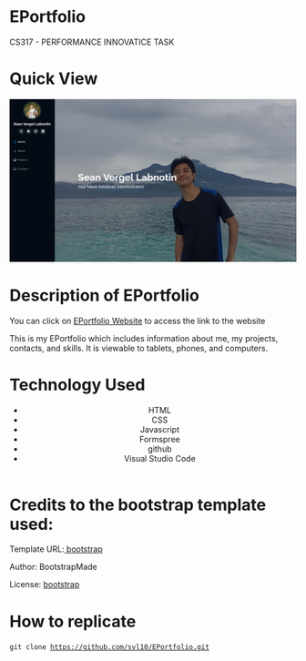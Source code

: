 # EPortfolio
CS317 - PERFORMANCE INNOVATICE TASK
# Quick View
<img src="assets/img/quickview.png"/>

# Description of EPortfolio
<p>You can click on <a href="https://svl10.github.io/EPortfolio/">EPortfolio Website</a> to access the link to the website</p>
This is my EPortfolio which includes information about me, my projects, contacts, and skills. It is viewable to tablets, phones, and computers.

# Technology Used
<header>
  <nav>
    <ul>
      <li>HTML</li>
      <li>CSS</li>
      <li>Javascript</li>
      <li>Formspree</li>
      <li>github</li>
      <li>Visual Studio Code</li>
    </ul>
  </nav>
</header>

# Credits to the bootstrap template used:
Template URL:<a href="https://bootstrapmade.com/iportfolio-bootstrap-portfolio-websites-template/"> bootstrap</a>
<p>Author: BootstrapMade</p>
<p>License: <a href="https://bootstrapmade.com/license/">bootstrap</a></p>

# How to replicate
<code>git clone https://github.com/svl10/EPortfolio.git </code>
